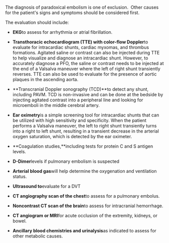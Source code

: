 The diagnosis of paradoxical embolism is one of exclusion.  Other causes for the patient's signs and symptoms should be considered first.

The evaluation should include:

- **EKG**to assess for arrhythmia or atrial fibrillation.

- **Transthoracic echocardiogram (TTE) with color-flow Doppler**to evaluate for intracardiac shunts, cardiac myxomas, and thrombus formations. Agitated saline or contrast can also be injected during TTE to help visualize and diagnose an intracardiac shunt. However, to accurately diagnose a PFO, the saline or contrast needs to be injected at the end of a Valsalva maneuver where the left of right shunt transiently reverses. TTE can also be used to evaluate for the presence of aortic plaques in the ascending aorta.

- **Transcranial Doppler sonography (TCD)**to detect any shunt, including PAVM. TCD is non-invasive and can be done at the bedside by injecting agitated contrast into a peripheral line and looking for microemboli in the middle cerebral artery.

- **Ear oximetry**is a simple screening tool for intracardiac shunts that can be utilized with high sensitivity and specificity. When the patient performs a Valsalva maneuver, the left to right shunt transiently turns into a right to left shunt, resulting in a transient decrease in the arterial oxygen saturation, which is detected by the ear oximeter.

- **Coagulation studies,**including tests for protein C and S antigen levels.

- **D-Dimer**levels if pulmonary embolism is suspected

- **Arterial blood gas**will help determine the oxygenation and ventilation status.

- **Ultrasound to**evaluate for a DVT

- **CT angiography scan of the chest**to assess for a pulmonary embolus.

- **Noncontrast CT scan of the brain**to assess for intracranial hemorrhage.

- **CT angiogram or MRI**for acute occlusion of the extremity, kidneys, or bowel.

- **Ancillary blood chemistries and urinalysis**as indicated to assess for other metabolic causes.